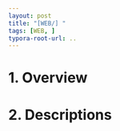 ```yaml
---
layout: post
title: "[WEB/] "
tags: [WEB, ]
typora-root-url: ..
---
```


# 1. Overview





# 2. Descriptions



